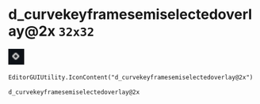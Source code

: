 # d_curvekeyframesemiselectedoverlay@2x `32x32`
<img src="/img/d_curvekeyframesemiselectedoverlay.png" width=32 height=32>

``` CSharp
EditorGUIUtility.IconContent("d_curvekeyframesemiselectedoverlay@2x")
```
```
d_curvekeyframesemiselectedoverlay@2x
```
